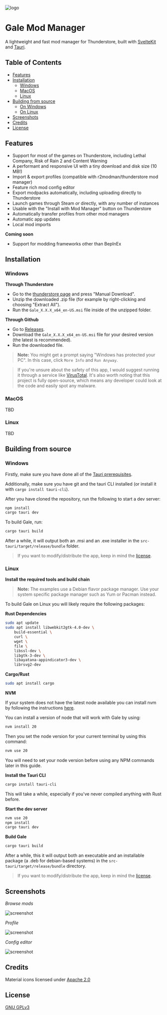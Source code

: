 ![logo](https://raw.githubusercontent.com/Kesomannen/gale/master/app-icon@0,25x.png)

<h1> Gale Mod Manager </h1>

A lightweight and fast mod manager for Thunderstore, built with [SvelteKit](https://kit.svelte.dev/) and [Tauri](https://tauri.app/).

<h2> Table of Contents </h2>

- [Features](#features)
- [Installation](#installation)
  - [Windows](#windows)
  - [MacOS](#macos)
  - [Linux](#linux)
- [Building from source](#building-from-source)
  - [On Windows](#on-windows)
  - [On Linux](#on-linux)
- [Screenshots](#screenshots)
- [Credits](#credits)
- [License](#license)


## Features

- Support for most of the games on Thunderstore, including Lethal Company, Risk of Rain 2 and Content Warning
- A performant and responsive UI with a tiny download and disk size (10 MB!)
- Import & export profiles (compatible with r2modman/thunderstore mod manager)
- Feature rich mod config editor
- Export modpacks automatically, including uploading directly to Thunderstore
- Launch games through Steam *or* directly, with any number of instances
- Usable with the "Install with Mod Manager" button on Thunderstore
- Automatically transfer profiles from other mod managers
- Automatic app updates
- Local mod imports

**Coming soon**

- Support for modding frameworks other than BepInEx

## Installation

### Windows

**Through Thunderstore**
- Go to the [thunderstore page](https://thunderstore.io/c/lethal-company/p/Kesomannen/GaleModManager/) and press "Manual Download".
- Unzip the downloaded .zip file (for example by right-clicking and choosing "Extract All").
- Run the `Gale_X.X.X_x64_en-US.msi` file inside of the unzipped folder.

**Through Github**
- Go to [Releases](https://github.com/Kesomannen/gale/releases).
- Download the `Gale_X.X.X_x64_en-US.msi` file for your desired version (the latest is recommended).
- Run the downloaded file.

> **Note:** You might get a prompt saying "Windows has protected your PC". In this case, click `More Info` and `Run Anyway`.

> If you're unsure about the safety of this app, I would suggest running it through a service like [VirusTotal](https://www.virustotal.com).
> It's also worth noting that this project is fully open-source, which means any developer could look at the code and easily spot any malware.

### MacOS

TBD

### Linux

TBD

## Building from source

### Windows

Firstly, make sure you have done all of the [Tauri prerequisites](https://tauri.app/v1/guides/getting-started/prerequisites).

Additionally, make sure you have git and the tauri CLI installed (or install it with `cargo install tauri-cli`).

After you have cloned the repository, run the following to start a dev server:
```sh
npm install
cargo tauri dev
```
To build Gale, run:
```sh
cargo tauri build
```
After a while, it will output both an .msi and an .exe installer in the `src-tauri/target/release/bundle` folder.

> If you want to modify/distribute the app, keep in mind the [license](/LICENSE).

### Linux

**Install the required tools and build chain**

> **Note:** The examples use a Debian flavor package manager. Use your system specific package manager such as Yum or Pacman instead.

To build Gale on Linux you will likely require the following packages:

**Rust Dependencies**

```sh
sudo apt update
sudo apt install libwebkit2gtk-4.0-dev \
    build-essential \
    curl \
    wget \
    file \
    libssl-dev \
    libgtk-3-dev \
    libayatana-appindicator3-dev \
    librsvg2-dev
```

**Cargo/Rust**

```sh
sudo apt install cargo
```

**NVM**

If your system does not have the latest node available you can install nvm by following the instructions [here](https://www.freecodecamp.org/news/node-version-manager-nvm-install-guide/).

You can install a version of node that will work with Gale by using:

```sh
nvm install 20
```

Then you set the node version for your current terminal by using this command:

```sh
nvm use 20
```

You will need to set your node version before using any NPM commands later in this guide.

**Install the Tauri CLI**

```sh
cargo install tauri-cli
```

This will take a while, especially if you've never compiled anything with Rust before.

**Start the dev server**

```sh
nvm use 20
npm install
cargo tauri dev
```

**Build Gale**

```sh
cargo tauri build
```
After a while, this it will output both an executable and an installable package (a .deb for debian-based systems) in the `src-tauri/target/release/bundle` directory.

> If you want to modify/distribute the app, keep in mind the [license](/LICENSE).

## Screenshots

*Browse mods*

![screenshot](https://raw.githubusercontent.com/Kesomannen/gale/master/images/screenshot2.png)

*Profile*

![screenshot](https://raw.githubusercontent.com/Kesomannen/gale/master/images/screenshot1.png)

*Config editor*

![screenshot](https://raw.githubusercontent.com/Kesomannen/gale/master/images/screenshot3.png)

## Credits

Material icons licensed under [Apache 2.0](https://www.apache.org/licenses/LICENSE-2.0.html)

## License

[GNU GPLv3](https://choosealicense.com/licenses/gpl-3.0/#)
